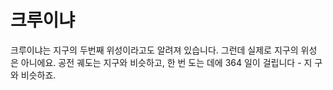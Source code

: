 # 크루이냐

크루이냐는 지구의 두번째 위성이라고도 알려져 있습니다. 그런데 실제로 지구의 위성
은 아니에요. 공전 궤도는 지구와 비슷하고, 한 번 도는 데에 364 일이 걸립니다 - 지
구와 비슷하죠.
